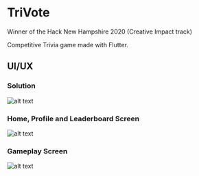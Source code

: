 # TriVote
Winner of the Hack New Hampshire 2020 (Creative Impact track)

Competitive Trivia game made with Flutter.

## UI/UX
### Solution
![alt text](https://raw.githubusercontent.com/nickscamara/TriVote/master/votesmarter/assets/trivote0.png)
### Home, Profile and Leaderboard Screen
![alt text](https://raw.githubusercontent.com/nickscamara/TriVote/master/votesmarter/assets/trivote1.png)
### Gameplay Screen
![alt text](https://raw.githubusercontent.com/nickscamara/TriVote/master/votesmarter/assets/trivote2.png)



